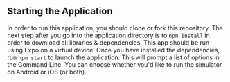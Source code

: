 
## Starting the Application

In order to run this application, you should clone or fork this repository.  The next step after you go into the application directory is to `npm install` in order to download all libraries & dependencies.  This app should be run using Expo on a virtual device.  Once you have installed the dependencies, run `npm start` to launch the application.  This will prompt a list of options in the Command Line.  You can choose whether you'd like to run the simulator on Android or iOS (or both).


